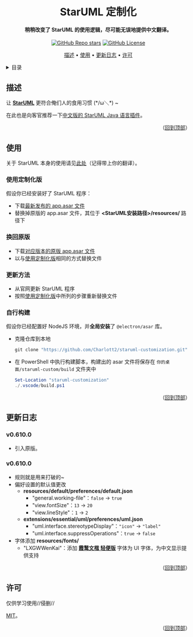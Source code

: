 <!-- 标题 -->
<a name="readme-top"></a>
<div align="center">
  <h1>StarUML 定制化</h1>

  <h4>稍稍改变了 StarUML 的使用逻辑，尽可能无误地提供中文翻译。</h4>

  <p>
    <a href="stargazers"><img alt="GitHub Repo stars" src="https://img.shields.io/github/stars/Charlott2/staruml-customization?style=flat"></a>
    <a href="LICENSE"><img alt="GitHub License" src="https://img.shields.io/github/license/Charlott2/staruml-customization"></a>
  </p>

  <p>
    <a href="#描述">描述</a> •
    <a href="#使用">使用</a> •
    <a href="#更新日志">更新日志</a> •
    <a href="#许可">许可</a>
  </p>
</div>

<!-- 目录 -->
<details>
  <summary>目录</summary>
  <ol>
    <li><a href="#描述">描述</a></li>
    <li>
      <a href="#使用">使用</a>
      <ol>
        <li><a href="#使用使用定制版">使用使用定制版</li>
        <li><a href="#使用换回原版">使用换回原版</li>
        <li><a href="#使用更新方法">使用更新方法</li>
        <li><a href="#使用自行构建">使用自行构建</li>
      </ol>
    </li>
    <li><a href="#更新日志">更新日志</a></li>
    <li><a href="#许可">许可</a></li>
  </ol>
</details>

<!-- 描述 -->
## 描述

让 [**StarUML**](https://staruml.io/) 更符合俺们人的食用习惯 (\*/ω＼\*) ~

在此也是向客官推荐一下[中文版的 StarUML Java 语言插件](https://github.com/Charlott2/staruml-java-cn)。

<p align="right">（<a href="#readme-top">回到顶部</a>）</p>

<!-- 使用 -->
## 使用

关于 StarUML 本身的使用请见[此处](https://docs.staruml.io/)（记得带上你的翻译）。

### 使用定制化版

假设你已经安装好了 StarUML 程序：

- 下载[最新发布的 app.asar 文件](https://github.com/Charlott2/staruml-customization/releases/latest/download/app.asar)
- 替换掉原版的 app.asar 文件，其位于 **<StarUML安装路径>/resources/** 路径下

### 换回原版

- 下载[对应版本的原版 app.asar 文件](https://github.com/Charlott2/staruml-customization/releases/tag/v0.610.0)
- 以与[使用定制化版](#使用定制化版)相同的方式替换文件

### 更新方法

- 从官网更新 StarUML 程序
- 按照[使用定制化版](#使用定制化版)中所列的步骤重新替换文件

### 自行构建

假设你已经配置好 NodeJS 环境，并**全局安装**了 `@electron/asar` 库。

- 克隆仓库到本地
  ``` PowerShell
  git clone "https://github.com/Charlott2/staruml-customization.git" "staruml-customization"
  ```
- 在 PowerShell 中执行构建脚本，构建出的 asar 文件将保存在 `你的桌面/staruml-custom/build` 文件夹中

  ```PowerShell
  Set-Location "staruml-customization"
  ./.vscode/build.ps1
  ```

<p align="right">（<a href="#readme-top">回到顶部</a>）</p>

<!-- 更新日志 -->
## 更新日志

### v0.610.0

- 引入原版。

### v0.610.0

- 规则就是用来打破的~
- 偏好设置的默认值更改
  - **resources/default/preferences/default.json**
    - "general.working-file"：`false` -> `true`
    - "view.fontSize"：`13` -> `20`
    - "view.lineStyle"：`1` -> `2`
  - **extensions/essential/uml/preferences/uml.json**
    - "uml.interface.stereotypeDisplay"：`"icon"` -> `"label"`
    - "uml.interface.suppressOperations"：`true` -> `false`
- 字体添加 **resources/fonts/**
  - "LXGWWenKai"：添加 [**霞鹜文楷 轻便版**](https://github.com/lxgw/LxgwWenKai-Lite) 字体为 UI 字体，为中文显示提供支持

<p align="right">（<a href="#readme-top">回到顶部</a>）</p>

<!-- 许可 -->
## 许可

仅供学习使用//侵删//

[MIT](LICENSE)。

<p align="right">（<a href="#readme-top">回到顶部</a>）</p>
